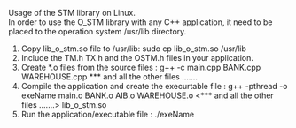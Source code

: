 Usage of the STM library on Linux.<br>
In order to use the O_STM library with any C++ application, it need to be placed to the operation system /usr/lib directory.<br>
1. Copy lib_o_stm.so file to /usr/lib: sudo cp lib_o_stm.so /usr/lib
2. Include the TM.h TX.h and the OSTM.h files in your application.<br>
3. Create *.o files from the source files : g++ -c main.cpp BANK.cpp WAREHOUSE.cpp *** and all the other files ....... 
4. Compile the application and create the execurtable file : g++ -pthread -o exeName  main.o BANK.o AIB.o WAREHOUSE.o <*** and all the other files .......> lib_o_stm.so
5. Run the application/executable file : ./exeName


